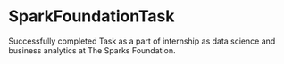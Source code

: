 # SparkFoundationTask
Successfully completed Task as a part of internship as data science and business analytics at The Sparks Foundation.
